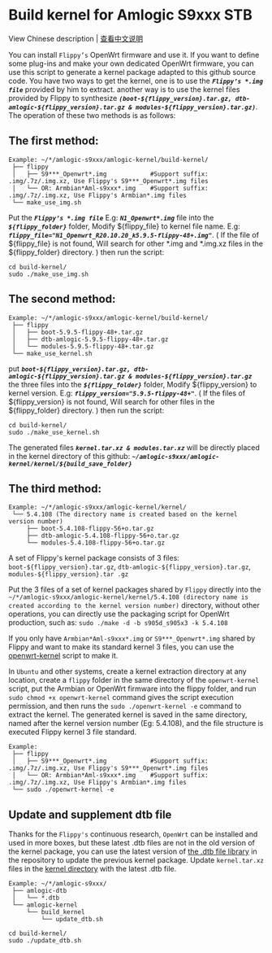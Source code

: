 # Build kernel for Amlogic S9xxx STB

View Chinese description  |  [查看中文说明](README.cn.md)

You can install `Flippy’s` OpenWrt firmware and use it. If you want to define some plug-ins and make your own dedicated OpenWrt firmware, you can use this script to generate a kernel package adapted to this github source code. You have two ways to get the kernel, one is to use the ***`Flippy’s *.img file`*** provided by him to extract. another way is to use the kernel files provided by Flippy to synthesize ***`(boot-${flippy_version}.tar.gz, dtb-amlogic-${flippy_version}.tar.gz & modules-${flippy_version}.tar.gz)`***. The operation of these two methods is as follows:

## The first method: 
```shell script
Example: ~/*/amlogic-s9xxx/amlogic-kernel/build-kernel/
 ├── flippy
 │   ├── S9***_Openwrt*.img            #Support suffix: .img/.7z/.img.xz, Use Flippy's S9***_Openwrt*.img files
 │   └── OR: Armbian*Aml-s9xxx*.img    #Support suffix: .img/.7z/.img.xz, Use Flippy's Armbian*.img files
 └── make_use_img.sh
```

Put the ***`Flippy’s *.img file`*** E.g: ***`N1_Openwrt*.img`*** file into the ***`${flippy_folder}`*** folder, Modify ${flippy_file} to kernel file name. E.g: ***`flippy_file="N1_Openwrt_R20.10.20_k5.9.5-flippy-48+.img"`***. ( If the file of ${flippy_file} is not found, Will search for other *.img and *.img.xz files in the ${flippy_folder} directory. ) then run the script:
```shell script
cd build-kernel/
sudo ./make_use_img.sh
```

## The second method: 
```shell script
Example: ~/*/amlogic-s9xxx/amlogic-kernel/build-kernel/
 ├── flippy
 │   ├── boot-5.9.5-flippy-48+.tar.gz
 │   ├── dtb-amlogic-5.9.5-flippy-48+.tar.gz
 │   └── modules-5.9.5-flippy-48+.tar.gz
 └── make_use_kernel.sh
```

put ***`boot-${flippy_version}.tar.gz, dtb-amlogic-${flippy_version}.tar.gz & modules-${flippy_version}.tar.gz`*** the three files into the ***`${flippy_folder}`*** folder, Modify ${flippy_version} to kernel version. E.g: ***`flippy_version="5.9.5-flippy-48+"`***. ( If the files of ${flippy_version} is not found, Will search for other files in the ${flippy_folder} directory. ) then run the script:
```shell script
cd build-kernel/
sudo ./make_use_kernel.sh
```

The generated files ***` kernel.tar.xz & modules.tar.xz `*** will be directly placed in the kernel directory of this github: ***` ~/amlogic-s9xxx/amlogic-kernel/kernel/${build_save_folder} `***

## The third method: 
```shell script
Example: ~/*/amlogic-s9xxx/amlogic-kernel/kernel/
 └── 5.4.108 (The directory name is created based on the kernel version number)
     ├── boot-5.4.108-flippy-56+o.tar.gz
     ├── dtb-amlogic-5.4.108-flippy-56+o.tar.gz
     └── modules-5.4.108-flippy-56+o.tar.gz
```

A set of Flippy's kernel package consists of 3 files: `boot-${flippy_version}.tar.gz`, `dtb-amlogic-${flippy_version}.tar.gz`, `modules-${flippy_version}.tar .gz`

Put the 3 files of a set of kernel packages shared by `Flippy` directly into the `~/*/amlogic-s9xxx/amlogic-kernel/kernel/5.4.108 (directory name is created according to the kernel version number)` directory, without other operations, you can directly use the packaging script for OpenWrt production, such as: `sudo ./make -d -b s905d_s905x3 -k 5.4.108`

If you only have `Armbian*Aml-s9xxx*.img` or `S9***_Openwrt*.img` shared by Flippy and want to make its standard kernel 3 files, you can use the [openwrt-kernel](https://github.com/ophub/amlogic-s9xxx-openwrt/blob/main/amlogic-s9xxx/common-files/files/usr/bin/openwrt-kernel)  script to make it.

In `Ubuntu` and other systems, create a kernel extraction directory at any location, create a `flippy` folder in the same directory of the `openwrt-kernel` script, put the Armbian or OpenWrt firmware into the flippy folder, and run `sudo chmod +x openwrt-kernel` command gives the script execution permission, and then runs the `sudo ./openwrt-kernel -e` command to extract the kernel. The generated kernel is saved in the same directory, named after the kernel version number (Eg: 5.4.108), and the file structure is executed Flippy kernel 3 file standard.

```shell script
Example:
 ├── flippy
 │   ├── S9***_Openwrt*.img            #Support suffix: .img/.7z/.img.xz, Use Flippy's S9***_Openwrt*.img files
 │   └── OR: Armbian*Aml-s9xxx*.img    #Support suffix: .img/.7z/.img.xz, Use Flippy's Armbian*.img files
 └── sudo ./openwrt-kernel -e
```

## Update and supplement dtb file

Thanks for the `Flippy's` continuous research, `OpenWrt` can be installed and used in more boxes, but these latest .dtb files are not in the old version of the kernel package, you can use the latest version of [the .dtb file library](https://github.com/ophub/amlogic-s9xxx-openwrt/tree/main/amlogic-s9xxx/amlogic-dtb) in the repository to update the previous kernel package. Update `kernel.tar.xz` files in the [kernel directory](https://github.com/ophub/amlogic-s9xxx-openwrt/tree/main/amlogic-s9xxx/amlogic-kernel/kernel) with the latest .dtb file.

```shell script
Example: ~/*/amlogic-s9xxx/
 ├── amlogic-dtb
 │   └── *.dtb
 └── amlogic-kernel
     └── build_kernel
         └── update_dtb.sh
```

```shell script
cd build-kernel/
sudo ./update_dtb.sh
```
